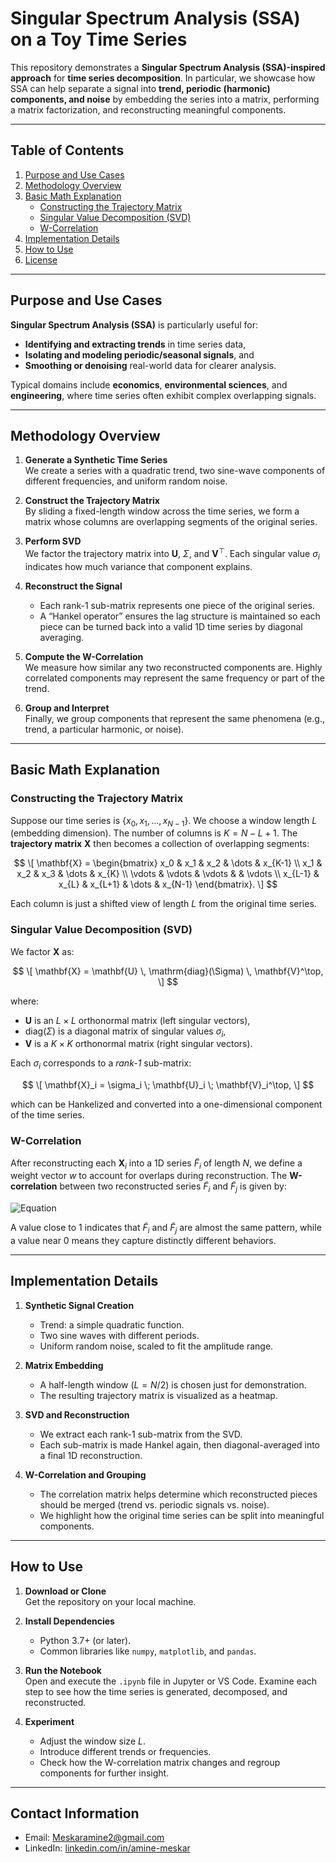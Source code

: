 # Singular Spectrum Analysis (SSA) on a Toy Time Series

This repository demonstrates a **Singular Spectrum Analysis (SSA)-inspired approach** for **time series decomposition**. In particular, we showcase how SSA can help separate a signal into **trend, periodic (harmonic) components, and noise** by embedding the series into a matrix, performing a matrix factorization, and reconstructing meaningful components.

---

## Table of Contents
1. [Purpose and Use Cases](#purpose-and-use-cases)  
2. [Methodology Overview](#methodology-overview)  
3. [Basic Math Explanation](#basic-math-explanation)  
   - [Constructing the Trajectory Matrix](#constructing-the-trajectory-matrix)  
   - [Singular Value Decomposition (SVD)](#singular-value-decomposition-svd)  
   - [W-Correlation](#w-correlation)  
4. [Implementation Details](#implementation-details)  
5. [How to Use](#how-to-use)  
6. [License](#license)

---

## Purpose and Use Cases

**Singular Spectrum Analysis (SSA)** is particularly useful for:
- **Identifying and extracting trends** in time series data,
- **Isolating and modeling periodic/seasonal signals**, and
- **Smoothing or denoising** real-world data for clearer analysis.

Typical domains include **economics**, **environmental sciences**, and **engineering**, where time series often exhibit complex overlapping signals.

---

## Methodology Overview

1. **Generate a Synthetic Time Series**  
   We create a series with a quadratic trend, two sine-wave components of different frequencies, and uniform random noise.

2. **Construct the Trajectory Matrix**  
   By sliding a fixed-length window across the time series, we form a matrix whose columns are overlapping segments of the original series.

3. **Perform SVD**  
   We factor the trajectory matrix into $\mathbf{U}$, $\Sigma$, and $\mathbf{V}^\top$. Each singular value $\sigma_i$ indicates how much variance that component explains.

4. **Reconstruct the Signal**  
   - Each rank-1 sub-matrix represents one piece of the original series.  
   - A “Hankel operator” ensures the lag structure is maintained so each piece can be turned back into a valid 1D time series by diagonal averaging.

5. **Compute the W-Correlation**  
   We measure how similar any two reconstructed components are. Highly correlated components may represent the same frequency or part of the trend.

6. **Group and Interpret**  
   Finally, we group components that represent the same phenomena (e.g., trend, a particular harmonic, or noise).

---

## Basic Math Explanation

### Constructing the Trajectory Matrix

Suppose our time series is $\{x_0, x_1, \ldots, x_{N-1}\}$. We choose a window length $L$ (embedding dimension). The number of columns is $K = N - L + 1$. The **trajectory matrix** $\mathbf{X}$ then becomes a collection of overlapping segments:

$$
\[
\mathbf{X} =
\begin{bmatrix}
x_0 & x_1 & x_2 & \dots & x_{K-1} \\
x_1 & x_2 & x_3 & \dots & x_{K}   \\
\vdots & \vdots & \vdots & & \vdots \\
x_{L-1} & x_{L} & x_{L+1} & \dots & x_{N-1}
\end{bmatrix}.
\]
$$

Each column is just a shifted view of length $L$ from the original time series.

### Singular Value Decomposition (SVD)

We factor $\mathbf{X}$ as:

$$
\[
\mathbf{X} = \mathbf{U} \, \mathrm{diag}(\Sigma) \, \mathbf{V}^\top,
\]
$$

where:
- $\mathbf{U}$ is an $L \times L$ orthonormal matrix (left singular vectors),
- $\mathrm{diag}(\Sigma)$ is a diagonal matrix of singular values $\sigma_i$,
- $\mathbf{V}$ is a $K \times K$ orthonormal matrix (right singular vectors).

Each $\sigma_i$ corresponds to a *rank-1* sub-matrix:

$$
\[
\mathbf{X}_i = \sigma_i \; \mathbf{U}_i \; \mathbf{V}_i^\top,
\]
$$

which can be Hankelized and converted into a one-dimensional component of the time series.

### W-Correlation

After reconstructing each $\mathbf{X}_i$ into a 1D series $\tilde{F}_i$ of length $N$, we define a weight vector $w$ to account for overlaps during reconstruction. The **W-correlation** between two reconstructed series $\tilde{F}_i$ and $\tilde{F}_j$ is given by:

![Equation](https://latex.codecogs.com/svg.latex?W_{ij}=\frac{\left|\sum_{t=0}^{N-1}w_t\tilde{F}_i(t)\tilde{F}_j(t)\right|}{\sqrt{\left(\sum_{t=0}^{N-1}w_t\tilde{F}_i(t)^2\right)\left(\sum_{t=0}^{N-1}w_t\tilde{F}_j(t)^2\right)}})

A value close to 1 indicates that $\tilde{F}_i$ and $\tilde{F}_j$ are almost the same pattern, while a value near 0 means they capture distinctly different behaviors.

---

## Implementation Details

1. **Synthetic Signal Creation**  
   - Trend: a simple quadratic function.  
   - Two sine waves with different periods.  
   - Uniform random noise, scaled to fit the amplitude range.  

2. **Matrix Embedding**  
   - A half-length window ($L = N/2$) is chosen just for demonstration.  
   - The resulting trajectory matrix is visualized as a heatmap.  

3. **SVD and Reconstruction**  
   - We extract each rank-1 sub-matrix from the SVD.  
   - Each sub-matrix is made Hankel again, then diagonal-averaged into a final 1D reconstruction.  

4. **W-Correlation and Grouping**  
   - The correlation matrix helps determine which reconstructed pieces should be merged (trend vs. periodic signals vs. noise).  
   - We highlight how the original time series can be split into meaningful components.

---

## How to Use

1. **Download or Clone**  
   Get the repository on your local machine.

2. **Install Dependencies**  
   - Python 3.7+ (or later).  
   - Common libraries like `numpy`, `matplotlib`, and `pandas`.  

3. **Run the Notebook**  
   Open and execute the `.ipynb` file in Jupyter or VS Code. Examine each step to see how the time series is generated, decomposed, and reconstructed.

4. **Experiment**  
   - Adjust the window size $L$.  
   - Introduce different trends or frequencies.  
   - Check how the W-correlation matrix changes and regroup components for further insight.

---

## Contact Information

- Email: Meskaramine2@gmail.com  
- LinkedIn: [linkedin.com/in/amine-meskar](https://www.linkedin.com/in/amine-meskar)  
